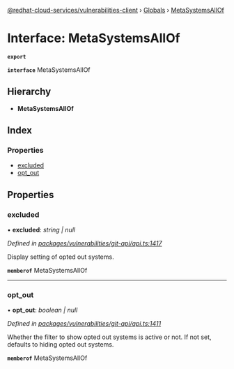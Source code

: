 [@redhat-cloud-services/vulnerabilities-client](../README.md) › [Globals](../globals.md) › [MetaSystemsAllOf](metasystemsallof.md)

# Interface: MetaSystemsAllOf

**`export`** 

**`interface`** MetaSystemsAllOf

## Hierarchy

* **MetaSystemsAllOf**

## Index

### Properties

* [excluded](metasystemsallof.md#excluded)
* [opt_out](metasystemsallof.md#opt_out)

## Properties

###  excluded

• **excluded**: *string | null*

*Defined in [packages/vulnerabilities/git-api/api.ts:1417](https://github.com/RedHatInsights/javascript-clients/blob/master/packages/vulnerabilities/git-api/api.ts#L1417)*

Display setting of opted out systems.

**`memberof`** MetaSystemsAllOf

___

###  opt_out

• **opt_out**: *boolean | null*

*Defined in [packages/vulnerabilities/git-api/api.ts:1411](https://github.com/RedHatInsights/javascript-clients/blob/master/packages/vulnerabilities/git-api/api.ts#L1411)*

Whether the filter to show opted out systems is active or not. If not set, defaults to hiding opted out systems.

**`memberof`** MetaSystemsAllOf
